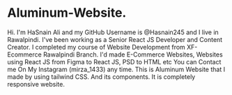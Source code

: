 # Aluminum-Website.
Hi. I'm HaSnain Ali and my GitHub Username is @Hasnain245 and I live in Rawalpindi.
I've been working as a Senior React JS Developer and Content Creator.
I completed my course of Website Development from XF-Ecommerce Rawalpindi Branch.
I'd made E-Commerce Websites, Websites using React JS from Figma to React JS, PSD to HTML etc
You can Contact me On My Instagram (mirza_1433) any time.
This is Aluminum Website that I made by using tailwind CSS. And its components.
It is completely responsive website.

